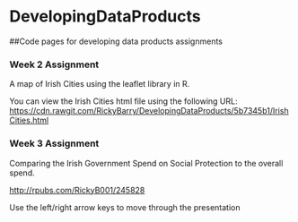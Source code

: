 # DevelopingDataProducts
##Code pages for developing data products assignments 

### Week 2 Assignment
A map of Irish Cities using the leaflet library in R.

You can view the Irish Cities html file using the following URL:
https://cdn.rawgit.com/RickyBarry/DevelopingDataProducts/5b7345b1/IrishCities.html

### Week 3 Assignment
Comparing the Irish Government Spend on Social Protection to the overall spend.

http://rpubs.com/RickyB001/245828

Use the left/right arrow keys to move through the presentation

